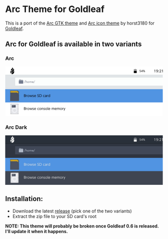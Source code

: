 # Arc Theme for Goldleaf

This is a port of the [Arc GTK theme](https://github.com/horst3180/arc-theme) and [Arc icon theme](https://github.com/horst3180/arc-icon-theme) by horst3180 for [Goldleaf](https://github.com/XorTroll/Goldleaf).

## Arc for Goldleaf is available in two variants

### Arc

![Arc](https://raw.githubusercontent.com/bandithedoge/goldleaf-theme-arc/master/screenshots/arc.png)

### Arc Dark

![Arc Dark](https://raw.githubusercontent.com/bandithedoge/goldleaf-theme-arc/master/screenshots/arc-dark.png)

## Installation:
* Download the latest [release](https://github.com/bandithedoge/goldleaf-theme-arc/releases/latest) (pick one of the two variants)
* Extract the zip file to your SD card's root

**NOTE: This theme will probably be broken once Goldleaf 0.6 is released. I'll update it when it happens.**
